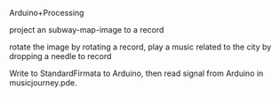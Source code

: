 Arduino+Processing

project an subway-map-image to a record

rotate the image by rotating a record, play a music related to the city by dropping a needle to record

Write to StandardFirmata to Arduino, then read signal from Arduino in musicjourney.pde.
